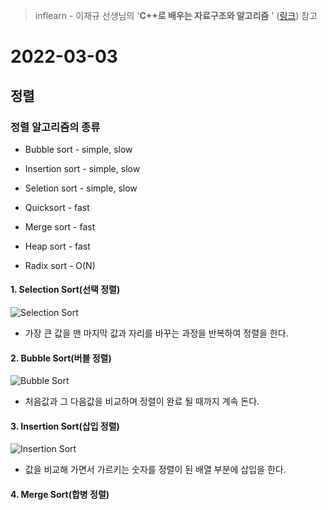 > inflearn - 이재규 선생님의 '**C++로 배우는 자료구조와 알고리즘** ' ([링크](https://url.kr/l3b1pr)) 참고
# 2022-03-03
## 정렬
### 정렬 알고리즘의 종류
* Bubble sort - simple, slow
* Insertion sort - simple, slow
* Seletion sort - simple, slow

* Quicksort - fast
* Merge sort - fast
* Heap sort - fast

* Radix sort - O(N)


#### 1. Selection Sort(선택 정렬)
![Selection Sort](https://user-images.githubusercontent.com/81199906/157038971-e8f9be66-6f8f-4e58-81d2-e5e2d04125fc.png)
* 가장 큰 값을 맨 마지막 값과 자리를 바꾸는 과정을 반복하여 정렬을 한다.
#### 2. Bubble Sort(버블 정렬)
![Bubble Sort](https://user-images.githubusercontent.com/81199906/157043489-0af8dc63-6d05-4967-bb47-a838f6b70844.png)
* 처음값과 그 다음값을 비교하며 정렬이 완료 될 때까지 계속 돈다.
#### 3. Insertion Sort(삽입 정렬)
![Insertion Sort](https://user-images.githubusercontent.com/81199906/157043992-e937130b-2bc6-462f-a6c8-b2f0d4f24f05.png)
* 값을 비교해 가면서 가르키는 숫자를 정렬이 된 배열 부분에 삽입을 한다.
#### 4. Merge Sort(합병 정렬)
